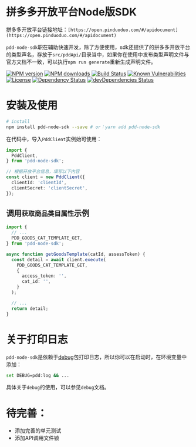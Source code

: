 # 拼多多开放平台Node版SDK

拼多多开放平台链接地址：`[https://open.pinduoduo.com/#/apidocument](https://open.pinduoduo.com/#/apidocument)`

`pdd-node-sdk`职在辅助快速开发，除了方便使用，sdk还提供了的拼多多开放平台的类型声名，存放于`src/pddApi/`目录当中，如果你在使用中发布类型声明文件与官方文档不一致，可以执行`npm run generate`重新生成声明文件。


[![NPM version](https://img.shields.io/npm/v/pdd-node-sdk.svg?style=flat-square)](https://www.npmjs.com/package/pdd-node-sdk)
[![NPM downloads](https://img.shields.io/npm/dm/pdd-node-sdk.svg?style=flat-square)](https://www.npmjs.com/package/pdd-node-sdk)
[![Build Status](https://img.shields.io/travis/lywzx/pdd-node-sdk/master.svg)](https://travis-ci.org/lywzx/pdd-node-sdk)
[![Known Vulnerabilities](https://snyk.io/test/github/lywzx/pdd-node-sdk/badge.svg?targetFile=package.json)](https://snyk.io/test/github/lywzx/pdd-node-sdk?targetFile=package.json)
[![License](https://img.shields.io/npm/l/pdd-node-sdk.svg?sanitize=true)](https://www.npmjs.com/package/pdd-node-sdk)
[![Dependency Status](https://david-dm.org/lywzx/pdd-node-sdk.svg)](https://david-dm.org/lywzx/pdd-node-sdk)
[![devDependencies Status](https://david-dm.org/lywzx/pdd-node-sdk/dev-status.svg)](https://david-dm.org/lywzx/pdd-node-sdk?type=dev)

# 安装及使用

```sh
# install
npm install pdd-node-sdk --save # or：yarn add pdd-node-sdk
```

在代码中，导入`PddClient`实例始可使用：

```typescript
import {
  PddClient,
} from 'pdd-node-sdk';

// 根据开放平台信息，填写以下内容
const client = new PddClient({
  clientId: 'clientId',
  clientSecret: 'clientSecret',
});
```

## 调用`获取商品类目属性`示例

```typescript
import {
  // ...
  PDD_GOODS_CAT_TEMPLATE_GET,
} from 'pdd-node-sdk';

async function getGoodsTemplate(catId, assessToken) {
  const detail = await client.execute(
    PDD_GOODS_CAT_TEMPLATE_GET,
    {
      access_token: '',
      cat_id: '',
    }
  );

  // ...
  return detail;
}
```

# 关于打印日志

`pdd-node-sdk`是依赖于[debug](https://github.com/visionmedia/debug)包打印日志，所以你可以在启动时，在环境变量中添加：

```bash
set DEBUG=pdd:log && ...
```

具体关于`debug`的使用，可以参见`debug`文档。

# 待完善：

* 添加完善的单元测试
* 添加API调用文件锁
